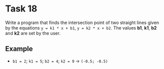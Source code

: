 # Task 18

Write a program that finds the intersection point of two straight lines given by
the equations `y = k1 * x + b1`, `y = k2 * x + b2`. The values **b1**, **k1**,
**b2** and **k2** are set by the user.

## Example

- `b1 = 2`; `k1 = 5`; `b2 = 4`; `k2 = 9` -> `(-0.5; -0.5)`
